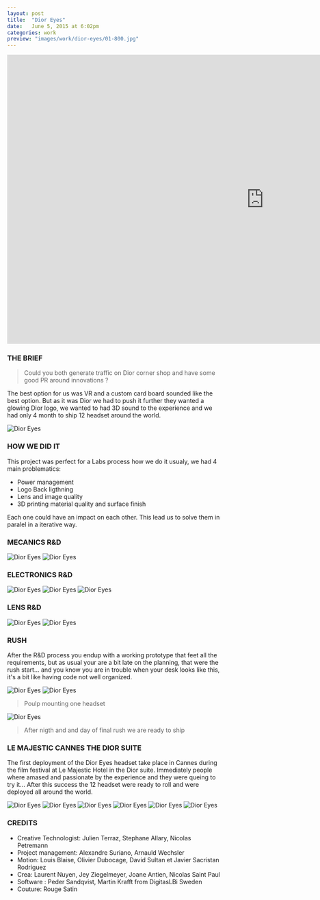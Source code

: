 ```yaml
---
layout: post
title:  "Dior Eyes"
date: 	June 5, 2015 at 6:02pm
categories: work
preview: "images/work/dior-eyes/01-800.jpg"
---
```

<iframe src="https://player.vimeo.com/video/136715143?title=0&byline=0&portrait=0" width="1200" height="675" frameborder="0" webkitallowfullscreen mozallowfullscreen allowfullscreen class="uk-responsive-width"></iframe>

### THE BRIEF 

> Could you both generate traffic on Dior corner shop and have some good PR around innovations ? 

The best option for us was VR and a custom card board sounded like the best option. But as it was Dior we had to push it further they wanted a glowing Dior logo, we wanted to had 3D sound to the experience and we had only 4 month to ship 12 headset around the world.

![Dior Eyes](/images/work/dior-eyes/01.jpg)

### HOW WE DID IT

This project was perfect for a Labs process how we do it usualy, we had 4 main problematics:

- Power management
- Logo Back ligthning
- Lens and image quality
- 3D printing material quality and surface finish

 Each one could have an impact on each other. This lead us to solve them in paralel in a iterative way.

### MECANICS R&D 

![Dior Eyes](/images/work/dior-eyes/02.jpg)
![Dior Eyes](/images/work/dior-eyes/03.jpg)

### ELECTRONICS R&D 
![Dior Eyes](/images/work/dior-eyes/04.jpg)
![Dior Eyes](/images/work/dior-eyes/05.jpg)
![Dior Eyes](/images/work/dior-eyes/06.jpg)

### LENS R&D 

![Dior Eyes](/images/work/dior-eyes/07.jpg)
![Dior Eyes](/images/work/dior-eyes/08.jpg)

### RUSH

After the R&D process you endup with a working prototype that feet all the requirements, but as usual your are a bit late on the planning, that were the rush start... and you know you are in trouble when your desk looks like this, it's a bit like having code not well organized.

![Dior Eyes](/images/work/dior-eyes/09.jpg)
![Dior Eyes](/images/work/dior-eyes/10.jpg)

> Poulp mounting one headset


![Dior Eyes](/images/work/dior-eyes/11.jpg)

> After nigth and and day of final rush we are ready to ship

### LE MAJESTIC CANNES THE DIOR SUITE

The first deployment of the Dior Eyes headset take place in Cannes during the film festival at Le Majestic Hotel in the Dior suite. Immediately people where amased and passionate by the experience and they were queing to try it... After this success the 12 headset were ready to roll and were deployed all around the world.

![Dior Eyes](/images/work/dior-eyes/17.jpg)
![Dior Eyes](/images/work/dior-eyes/12.jpg)
![Dior Eyes](/images/work/dior-eyes/13.jpg)
![Dior Eyes](/images/work/dior-eyes/14.jpg)
![Dior Eyes](/images/work/dior-eyes/15.jpg)
![Dior Eyes](/images/work/dior-eyes/16.jpg)


### CREDITS

- Creative Technologist: Julien Terraz, Stephane Allary, Nicolas Petremann
- Project management: Alexandre Suriano, Arnauld Wechsler
- Motion: Louis Blaise, Olivier Dubocage, David Sultan et Javier Sacristan Rodriguez
- Crea: Laurent Nuyen, Jey Ziegelmeyer, Joane Antien, Nicolas Saint Paul
- Software : Peder Sandqvist, Martin Krafft from DigitasLBi Sweden
- Couture: Rouge Satin
